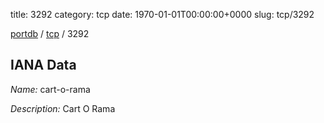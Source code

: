 title: 3292
category: tcp
date: 1970-01-01T00:00:00+0000
slug: tcp/3292

[portdb](/) / [tcp](/category/tcp.html) / 3292


## IANA Data

_Name:_ cart-o-rama

_Description:_ Cart O Rama

